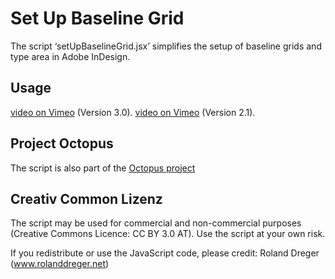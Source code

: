 ﻿# Set Up Baseline Grid

The script ‘setUpBaselineGrid.jsx’ simplifies the setup of baseline grids and type area in Adobe InDesign.

## Usage

[video on Vimeo](https://vimeo.com/229633717) (Version 3.0).
[video on Vimeo](https://vimeo.com/193230796) (Version 2.1).

## Project Octopus

The script is also part of the [Octopus project](https://www.project-octopus.net/script-setup-baselinescript/)

## Creativ Common Lizenz

The script may be used for commercial and non-commercial purposes (Creative Commons Licence: CC BY 3.0 AT). Use the script at your own risk.

If you redistribute or use the JavaScript code, please credit: Roland Dreger (www.rolanddreger.net)
